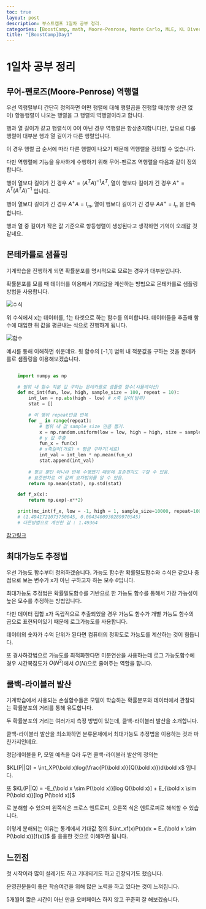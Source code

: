 ```yaml
---
toc: true
layout: post
description: 부스트캠프 1일차 공부 정리.
categories: [BoostCamp, math, Moore-Penrose, Monte Carlo, MLE, KL Divergence, markdown]
title: "[BoostCamp]Day1"
---
```

# 1일차 공부 정리

## 무어-펜로즈(Moore-Penrose) 역행렬

우선 역행렬부터 간단히 정의하면 어떤 행렬에 대해 행렬곱을 진행할 때(방향 상관 없이) 항등행렬이 나오는 행렬을 그 행렬의 역행렬이라고 합니다.

행과 열 길이가 같고 행렬식이 0이 아닌 경우 역행렬은 항상존재합니다만, 앞으로 다룰 행렬이 대부분 행과 열 길이가 다른 행렬입니다.

이 경우 행렬 곱 순서에 따라 다른 행렬이 나오기 때문에 역행렬을 정의할 수 없습니다.

다만 역행렬에 기능을 유사하게 수행하기 위해 무어-펜로즈 역행렬을 다음과 같이 정의합니다.

행이 열보다 길이가 긴 경우 $A^+ = (A^TA)^{-1}A^T$, 열이 행보다 길이가 긴 경우 $A^+ = A^T(A^TA)^{-1}$ 입니다.

행이 열보다 길이가 긴 경우 $A^+A = I_{m}$, 열이 행보다 길이가 긴 경우 $AA^+ = I_{n}$ 을 만족합니다.

행과 열 중 길이가 작은 값 기준으로 항등행렬이 생성된다고 생각하면 기억이 오래갈 것 같네요.

## 몬테카를로 샘플링

기계학습을 진행하게 되면 확률분포를 명시적으로 모르는 경우가 대부분입니다.

확률분포를 모를 때 데이터를 이용해서 기대값을 계산하는 방법으로 몬테카를로 샘플링 방법을 사용합니다.

![수식](https://velog.velcdn.com/images%2Fminchoul2%2Fpost%2F0a026fc4-1220-41fe-9f6a-2a2d9268bd71%2Fimage.png)

위 수식에서 x는 데이터를, f는 타겟으로 하는 함수를 의미합니다. 데이터들을 추출해 함수에 대입한 뒤 값을 평균내는 식으로 진행하게 됩니다.

![함수](https://velog.velcdn.com/images%2Fminchoul2%2Fpost%2Fae648032-6c68-42b6-a69e-17e5cd938077%2Fimage.png)

예시를 통해 이해하면 쉬운데요. 윗 함수의 [-1,1] 범위 내 적분값을 구하는 것을 몬테카를로 샘플링을 이용해보겠습니다.

~~~Python

    import numpy as np

    # 범위 내 함수 적분 값 구하는 몬테카를로 샘플링 함수(시뮬레이션)
    def mc_int(fun, low, high, sample_size = 100, repeat = 10):
        int_len = np.abs(high - low) # x축 길이(범위)
        stat = []

        # 이 행위 repeat만큼 반복
        for _ in range(repeat):
            # 범위 내 값 sample_size 만큼 뽑기.
            x = np.random.uniform(low = low, high = high, size = sample_size)
            # y 값 추출
            fun_x = fun(x)
            # x축길이(가로) + 평균 구하기(세로)
            int_val = int_len * np.mean(fun_x)
            stat.append(int_val)
        
        # 평균 뿐만 아니라 반복 수행했기 때문에 표준편차도 구할 수 있음.
        # 표준편차로 이 값의 오차범위를 알 수 있음.
        return np.mean(stat), np.std(stat)

    def f_x(x):
        return np.exp(-x**2)

    print(mc_int(f_x, low = -1, high = 1, sample_size=10000, repeat=100))
    # (1.4941721073750045, 0.0043400930289970545)
    # 다른방법으로 계산한 값 : 1.49364

~~~

[참고링크](https://velog.io/@minchoul2/%EB%AA%AC%ED%85%8C%EC%B9%B4%EB%A5%BC%EB%A1%9C-%EC%83%98%ED%94%8C%EB%A7%81-for-AI)


## 최대가능도 추정법

우선 가능도 함수부터 정의하겠습니다. 가능도 함수란 확률밀도함수와 수식은 같으나 중점으로 보는 변수가 x가 아닌 구하고자 하는 모수 $\theta$입니다.

최대가능도 추정법은 확률밀도함수를 기반으로 한 가능도 함수를 통해서 가장 가능성이 높은 모수를 추정하는 방법입니다.

다만 데이터 집합 x가 독립적으로 추출되었을 경우 가능도 함수가 개별 가능도 함수의 곱으로 표현되어있기 때문에 로그가능도를 사용합니다.

데이터의 숫자가 수억 단위가 된다면 컴퓨터의 정확도로 가능도를 계산하는 것이 힘듭니다.

또 경사하강법으로 가능도를 최적화한다면 미분연산을 사용하는데 로그 가능도함수에 경우 시간복잡도가 $O(N^2)$에서 $O(N)$으로 줄여주는 역할을 합니다.

## 쿨백-라이블러 발산

기계학습에서 사용되는 손실함수들은 모델이 학습하는 확률분포와 데이터에서 관찰되는 확률분포의 거리를 통해 유도합니다.

두 확률분포의 거리는 여러가지 측정 방법이 있는데, 쿨백-라이블러 발산을 소개합니다.

쿨백-라이블러 발산을 최소화하면 분류문제에서 최대가능도 추정법을 이용하는 것과 마찬가지인데요.

정답레이블을 P, 모델 예측을 Q라 두면 쿨백-라이블러 발산의 정의는 

$KL(P||Q) = \int_XP(\bold x)log(\frac{P(\bold x)}{Q(\bold x)})d\bold x$ 입니다.

또 $KL(P||Q) = -E_{\bold x \sim  P(\bold x)}[log Q(\bold x)] + E_{\bold x \sim  P(\bold x)}[log P(\bold x)]$ 

로 분해할 수 있으며 왼쪽식은 크로스 엔트로피, 오른쪽 식은 엔트로피로 해석할 수 있습니다.

이렇게 분해되는 이유는 통계에서 기대값 정의 $\int_xf(x)P(x)dx = E_{\bold x \sim  P(\bold x)}[f(x)]$ 를 응용한 것으로 이해하면 됩니다.

## 느낀점

첫 시작이라 많이 설레기도 하고 기대되기도 하고 긴장되기도 했습니다.

운영진분들이 좋은 학습여건을 위해 많은 노력을 하고 있다는 것이 느껴집니다.

5개월이 짧은 시간이 아닌 만큼 오버페이스 하지 않고 꾸준히 잘 해보겠습니다.
